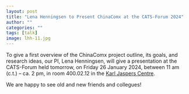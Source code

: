 ```yaml
---
layout: post
title: "Lena Henningsen to Present ChinaComx at the CATS-Forum 2024"
author: ""
categories: ""
tags: [talk]
image: lhh-11.jpg
---
```


To give a first overview of the ChinaComx project outline, its goals, and research ideas, our PI, Lena Henningsen, will give a presentation at the CATS-Forum held tomorrow, on Friday 26 January 2024, between 11 am (c.t.) – ca. 2 pm, in room 400.02.12 in the [Karl Jaspers Centre](https://www.asia-europe.uni-heidelberg.de/en).

We are happy to see old and new friends and collegues! 